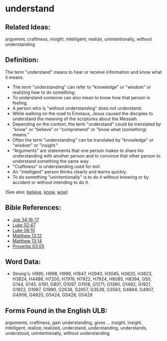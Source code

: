 # understand

## Related Ideas:

argument, craftiness, insight, intelligent, realize, unintentionally, without understanding

## Definition:

The term "understand" means to hear or receive information and know what it means.

* The term "understanding" can refer to "knowledge" or "wisdom" or realizing how to do something.
* To understand someone can also mean to know how that person is feeling.
* A person who is "without understanding" does not understand.
* While walking on the road to Emmaus, Jesus caused the disciples to understand the meaning of the scriptures about the Messiah.
* Depending on the context, the term "understand" could be translated by "know" or "believe" or "comprehend" or "know what (something) means."
* Often the term "understanding" can be translated by "knowledge" or "wisdom" or "insight."
* "Arguments" are statements that one person makes to share his understanding with another person and to convince that other person to understand something the same way.
* "Craftiness" is understanding used for evil.
* An "intelligent" person thinks clearly and learns quickly.
* To do something "unintentionally" is to do it without knowing or by accident or without intending to do it.

(See also: [believe](../kt/believe.md), [know](../other/know.md), [wise](../kt/wise.md))

## Bible References:

* [Job 34:16-17](rc://en/tn/help/job/34/16)
* [Luke 02:47](rc://en/tn/help/luk/02/47)
* [Luke 08:10](rc://en/tn/help/luk/08/10)
* [Matthew 13:12](rc://en/tn/help/mat/13/12)
* [Matthew 13:14](rc://en/tn/help/mat/13/14)
* [Proverbs 03:05](rc://en/tn/help/pro/03/05)

## Word Data:

* Strong's: H995, H998, H999, H1847, H2940, H3045, H3820, H3823, H3824, H4486, H7200, H7919, H7922, H7924, H8085, H8394, G50, G144, G145, G191, G801, G1097, G1108, G1271, G1380, G1492, G1921, G1922, G1987, G1990, G2638, G2657, G3539, G3563, G4894, G4907, G4908, G4920, G5424, G5428, G5429

## Forms Found in the English ULB:

arguments, craftiness, gain understanding, gives ... insight, insight, intelligent, realize, realized, understand, understanding, understands, understood, unintentionally, without understanding


